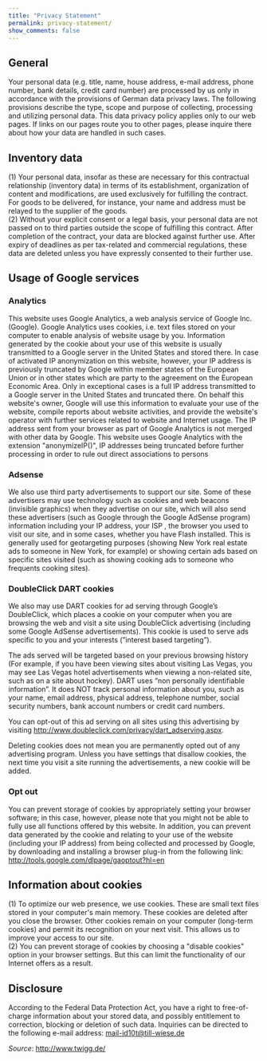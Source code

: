 ```yaml
---
title: "Privacy Statement"
permalink: privacy-statement/
show_comments: false
---
```

## General
Your personal data (e.g. title, name, house address, e-mail address, phone number, bank details, credit card number) are processed by us only in accordance with the provisions of German data privacy laws. The following provisions describe the type, scope and purpose of collecting, processing and utilizing personal data. This data privacy policy applies only to our web pages. If links on our pages route you to other pages, please inquire there about how your data are handled in such cases.

## Inventory data
(1) Your personal data, insofar as these are necessary for this contractual relationship (inventory data) in terms of its establishment, organization of content and modifications, are used exclusively for fulfilling the contract. For goods to be delivered, for instance, your name and address must be relayed to the supplier of the goods.  
(2) Without your explicit consent or a legal basis, your personal data are not passed on to third parties outside the scope of fulfilling this contract. After completion of the contract, your data are blocked against further use. After expiry of deadlines as per tax-related and commercial regulations, these data are deleted unless you have expressly consented to their further use.

## Usage of Google services

### Analytics
This website uses Google Analytics, a web analysis service of Google Inc. (Google). Google Analytics uses cookies, i.e. text files stored on your computer to enable analysis of website usage by you. Information generated by the cookie about your use of this website is usually transmitted to a Google server in the United States and stored there. In case of activated IP anonymization on this website, however, your IP address is previously truncated by Google within member states of the European Union or in other states which are party to the agreement on the European Economic Area. Only in exceptional cases is a full IP address transmitted to a Google server in the United States and truncated there. On behalf this website's owner, Google will use this information to evaluate your use of the website, compile reports about website activities, and provide the website's operator with further services related to website and Internet usage. The IP address sent from your browser as part of Google Analytics is not merged with other data by Google.
This website uses Google Analytics with the extension &quot;anonymizeIP()&quot;, IP addresses being truncated before further processing in order to rule out direct associations to persons

### Adsense
We also use third party advertisements to support our site. Some of these advertisers may use technology such as cookies and web beacons (invisible graphics) when they advertise on our site, which will also send these advertisers (such as Google through the Google AdSense program) information including your IP address, your ISP , the browser you used to visit our site, and in some cases, whether you have Flash installed. This is generally used for geotargeting purposes (showing New York real estate ads to someone in New York, for example) or showing certain ads based on specific sites visited (such as showing cooking ads to someone who frequents cooking sites).

### DoubleClick DART cookies
We also may use DART cookies for ad serving through Google’s DoubleClick, which places a cookie on your computer when you are browsing the web and visit a site using DoubleClick advertising (including some Google AdSense advertisements). This cookie is used to serve ads specific to you and your interests (”interest based targeting”).

The ads served will be targeted based on your previous browsing history (For example, if you have been viewing sites about visiting Las Vegas, you may see Las Vegas hotel advertisements when viewing a non-related site, such as on a site about hockey). DART uses “non personally identifiable information”. It does NOT track personal information about you, such as your name, email address, physical address, telephone number, social security numbers, bank account numbers or credit card numbers.

You can opt-out of this ad serving on all sites using this advertising by visiting <a href="http://www.doubleclick.com/privacy/dart_adserving.aspx" target="_blank">http://www.doubleclick.com/privacy/dart_adserving.aspx</a>.

Deleting cookies does not mean you are permanently opted out of any advertising program. Unless you have settings that disallow cookies, the next time you visit a site running the advertisements, a new cookie will be added.

### Opt out
You can prevent storage of cookies by appropriately setting your browser software; in this case, however, please note that you might not be able to fully use all functions offered by this website. In addition, you can prevent data generated by the cookie and relating to your use of the website (including your IP address) from being collected and processed by Google, by downloading and installing a browser plug-in from the following link: <a href="http://tools.google.com/dlpage/gaoptout?hl=en" target="_blank">http://tools.google.com/dlpage/gaoptout?hl=en</a>


## Information about cookies
(1) To optimize our web presence, we use cookies. These are small text files stored in your computer's main memory. These cookies are deleted after you close the browser. Other cookies remain on your computer (long-term cookies) and permit its recognition on your next visit. This allows us to improve your access to our site.  
(2) You can prevent storage of cookies by choosing a &quot;disable cookies&quot; option in your browser settings. But this can limit the functionality of our Internet offers as a result.
## Disclosure
According to the Federal Data Protection Act, you have a right to free-of-charge information about your stored data, and possibly entitlement to correction, blocking or deletion of such data. Inquiries can be directed to the following e-mail address: <a href="mailto:mail-id10t@till-wiese.de">mail-id10t@till-wiese.de</a>

*Source*: <a href="http://www.twigg.de/" target="_blank" rel="nofollow">http://www.twigg.de/</a>

